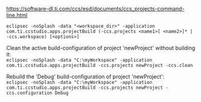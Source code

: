 https://software-dl.ti.com/ccs/esd/documents/ccs_projects-command-line.html

`eclipsec -noSplash -data "<workspace_dir>" -application com.ti.ccstudio.apps.projectBuild (-ccs.projects <name1>[ <name2>]* | -ccs.workspace) [<options>]`

Clean the active build-configuration of project 'newProject' without building it:  
`eclipsec -noSplash -data "C:\myWorkspace" -application com.ti.ccstudio.apps.projectBuild -ccs.projects newProject -ccs.clean`

Rebuild the 'Debug' build-configuration of project 'newProject':  
`eclipsec -noSplash -data "C:\myWorkspace" -application com.ti.ccstudio.apps.projectBuild -ccs.projects newProject -ccs.configuration Debug`


